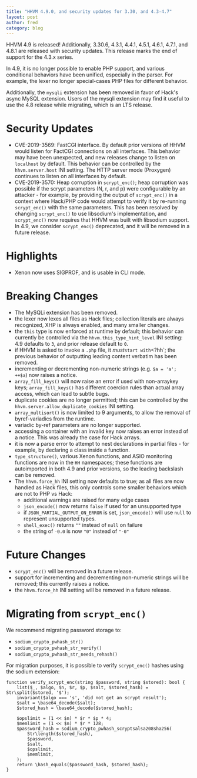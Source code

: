 ```yaml
---
title: "HHVM 4.9.0, and security updates for 3.30, and 4.3-4.7"
layout: post
author: fred
category: blog
---
```


HHVM 4.9 is released! Additionally, 3.30.6, 4.3.1, 4.4.1, 4.5.1, 4.6.1, 4.7.1,
and 4.8.1 are released with security updates. This release marks the end of
support for the 4.3.x series.

In 4.9, it is no longer possible to enable PHP support, and various conditional
behaviors have been unified, especially in the parser. For example, the lexer
no longer special-cases PHP files for different behavior.

Additionally, the `mysqli` extension has been removed in favor of Hack's
async MySQL extension. Users of the mysqli extension may find it useful to use
the 4.8 release while migrating, which is an LTS release.

# Security Updates

- CVE-2019-3569: FastCGI interface. By default prior versions of HHVM would
  listen for FactCGI connections on all interfaces. This behavior may have been
  unexpected, and new releases change to listen on `localhost` by default. This
  behavior can be controlled by the `hhvm.server.host` INI setting. The HTTP
  server mode (Proxygen) continues to listen on all interfaces by default.
- CVE-2019-3570: Heap corruption in `scrypt_enc()`; heap corruption was possible
  if the scrypt parameters (N, r, and p) were configurable by an attacker - for
  example, by providing the output of `scrypt_enc()` in a context where Hack/PHP
  code would attempt to verify it by re-running `scrypt_enc()` with the same
  parameters. This has been resolved by changing `scrypt_enc()` to use
  libsodium's implementation, and `scrypt_enc()` now requires that HHVM was
  built with libsodium support. In 4.9, we consider `scrypt_enc()` deprecated,
  and it will be removed in a future release.

# Highlights

- Xenon now uses SIGPROF, and is usable in CLI mode.

# Breaking Changes

- The MySQLi extension has been removed.
- the lexer now lexes all files as Hack files; collection literals are
  always recognized, XHP is always enabled, and many smaller changes.
- the `this` type is now enforced at runtime by default; this behavior can
  currently be controlled via the `hhvm.this_type_hint_level` INI setting:
  4.9 defaults to `3`, and prior release default to `0`.
- if HHVM is asked to invoke a `.php` file, it *must*` start with `<?hh`; the
  previous behavior of outputting leading content verbatim has been removed.
- incrementing or decrementing non-numeric strings (e.g. `$a = 'a'; ++$a`) now
  raises a notice.
- `array_fill_keys()` will now raise an error if used with non-arraykey keys;
  `array_fill_keys()` has different coercion rules than actual array access,
  which can lead to subtle bugs.
- duplicate cookies are no longer permitted; this can be controlled by the
  `hhvm.server.allow_duplicate_cookies` INI setting.
- `array_multisort()` is now limited to 9 arguments, to allow the removal of
  byref-variadics from the runtime.
- variadic by-ref parameters are no longer supported.
- accessing a container with an invalid key now raises an error instead of a
  notice. This was already the case for Hack arrays.
- it is now a parse error to attempt to nest declarations in partial files - for
  example, by declaring a class inside a function.
- `type_structure()`, various Xenon functions, and ASIO monitoring functions
  are now in the `HH` namespaces; these functions are autoimported in both
  4.9 and prior versions, so the leading backslash can be removed.
- The `hhvm.force_hh` INI setting now defaults to true; as all files are now
  handled as Hack files, this only controls some smaller behaviors which are
  not to PHP vs Hack:
  - additional warnings are raised for many edge cases
  - `json_encode()` now returns `false` if used for an unsupported type
  - if `JSON_PARTIAL_OUTPUT_ON_ERROR` is set, `json_encode()` will use `null`
    to represent unsupported types.
  - `shell_exec()` returns `""` instead of `null` on failure
  - the string of `-0.0` is now `"0"` instead of `"-0"`

# Future Changes

- `scrypt_enc()` will be removed in a future release.
- support for incrementing and decrementing non-numeric strings will be removed;
  this currently raises a notice.
- the `hhvm.force_hh` INI setting will be removed in a future release.

# Migrating from `scrypt_enc()`

We recommend migrating password storage to:
- `sodium_crypto_pwhash_str()`
- `sodium_crypto_pwhash_str_verify()`
- `sodium_crypto_pwhash_str_needs_rehash()`

For migration purposes, it is possible to verify `scrypt_enc()` hashes using
the sodium extension:

```
function verify_scrypt_enc(string $password, string $stored): bool {
	list($_, $algo, $n, $r, $p, $salt, $stored_hash) = Str\split($stored, '$');
	invariant($algo === 's', 'did not get an scrypt result');
	$salt = \base64_decode($salt);
	$stored_hash = \base64_decode($stored_hash);

	$opslimit = (1 << $n) * $r * $p * 4;
	$memlimit = (1 << $n) * $r * 128;
	$password_hash = sodium_crypto_pwhash_scryptsalsa208sha256(
		Str\length($stored_hash),
		$password,
		$salt,
		$opslimit,
		$memlimit,
	);
	return \hash_equals($password_hash, $stored_hash);
}
```
